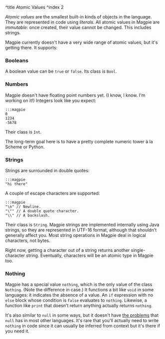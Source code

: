 ^title Atomic Values
^index 2

*Atomic values* are the smallest built-in kinds of objects in the language. They
are represented in code using *literals*. All atomic values in Magpie are
*immutable*: once created, their value cannot be changed. This includes strings.

Magpie currently doesn't have a very wide range of atomic values, but it's
getting there. It supports:

### Booleans

A boolean value can be `true` or `false`. Its class is `Bool`.

### Numbers

Magpie doesn't have floating point numbers yet. (I know, I know. I'm working on it!) Integers look like you expect:
    
    :::magpie
    0
    1234
    -5678

Their class is `Int`.

<p class="future">
The long-term goal here is to have a pretty complete numeric tower &agrave; la Scheme or Python.
</p>

### Strings

Strings are surrounded in double quotes:
    
    :::magpie
    "hi there"

A couple of escape characters are supported:

    :::magpie
    "\n" // Newline.
    "\"" // A double quote character.
    "\\" // A backslash.

Their class is `String`. Magpie strings are implemented internally using Java strings, so they are represented in UTF-16 format, although that shouldn't generally affect you. Most string operations in Magpie deal in logical characters, not bytes.

<p class="future">
Right now, getting a character out of a string returns another single-character string. Eventually, characters will be an atomic type in Magpie too.
</p>

### Nothing

Magpie has a special value `nothing`, which is the only value of the class
`Nothing`. (Note the difference in case.) It functions a bit like `void` in some
languages: it indicates the absence of a value. An `if` expression with no
`else` block whose condition is `false` evaluates to `nothing`. Likewise, a
function like `print` that doesn't return anything actually returns `nothing`.

It's also similar to `null` in some ways, but it doesn't have [the
problems](http://journal.stuffwithstuff.com/2010/08/23/void-null-maybe-and-nothing/)
that `null` has in most other languages. It's rare that you'll actually need to
write `nothing` in code since it can usually be inferred from context but it's there if you need it.